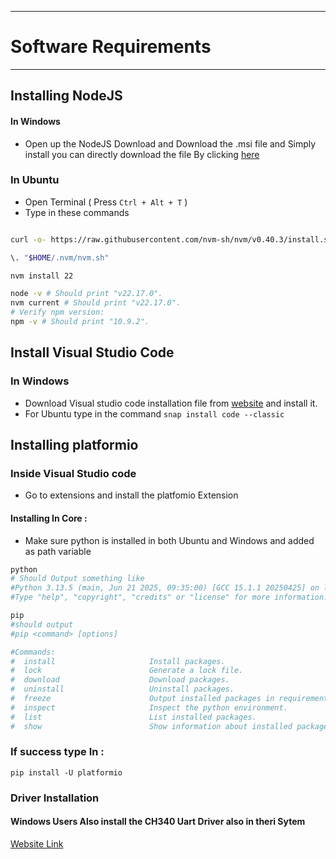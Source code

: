 
---

# Software Requirements

---
## Installing NodeJS
#### In Windows 
- Open up the NodeJS Download and Download the .msi file and Simply install you can directly download the file By clicking [here](https://nodejs.org/dist/v22.17.0/node-v22.17.0-x64.msi)
### In Ubuntu 

- Open Terminal ( Press `Ctrl + Alt + T` )
- Type in these commands 
```sh

curl -o- https://raw.githubusercontent.com/nvm-sh/nvm/v0.40.3/install.sh | bash

\. "$HOME/.nvm/nvm.sh"

nvm install 22

node -v # Should print "v22.17.0".
nvm current # Should print "v22.17.0".
# Verify npm version:
npm -v # Should print "10.9.2".
```

## Install Visual Studio Code

### In Windows
- Download Visual studio code installation file from [website](https://code.visualstudio.com/download) and install it.
- For Ubuntu type in the command  `snap install code --classic`

## Installing platformio
### Inside Visual Studio code
- Go to extensions and install the platfomio Extension
#### Installing In Core :
- Make sure python is installed in both Ubuntu and Windows and added as path variable
```sh
python
# Should Output something like 
#Python 3.13.5 (main, Jun 21 2025, 09:35:00) [GCC 15.1.1 20250425] on linux
#Type "help", "copyright", "credits" or "license" for more information.

pip
#should output
#pip <command> [options]

#Commands:
#  install                     Install packages.
#  lock                        Generate a lock file.
#  download                    Download packages.
#  uninstall                   Uninstall packages.
#  freeze                      Output installed packages in requirements #format.
#  inspect                     Inspect the python environment.
#  list                        List installed packages.
#  show                        Show information about installed packages.

```

### If success type In :
`pip install -U platformio`

### Driver Installation 

#### Windows Users Also install the CH340 Uart Driver also in theri Sytem

[Website Link](https://sparks.gogo.co.nz/assets/_site_/downloads/CH34x_Install_Windows_v3_4.zip)
